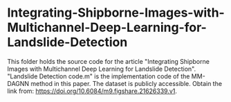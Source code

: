 # Integrating-Shipborne-Images-with-Multichannel-Deep-Learning-for-Landslide-Detection
This folder holds the source code for the article "Integrating Shipborne Images with Multichannel Deep Learning for Landslide Detection".
"Landslide Detection code.m" is the implementation code of the MM-DAGNN method in this paper.
The dataset is publicly accessible. Obtain the link from: https://doi.org/10.6084/m9.figshare.21626339.v1.
